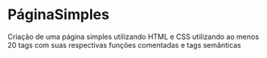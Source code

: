 # PáginaSimples
 Criação de uma página simples utilizando HTML e CSS utilizando ao menos 20 tags com suas respectivas funções comentadas e tags semânticas
